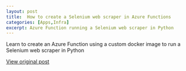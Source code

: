 ```yaml
---
layout: post
title:  How to create a Selenium web scraper in Azure Functions
categories: [Apps,Infra]
excerpt: Azure Function running a Selenium web scraper in Python
---
```


Learn to create an Azure Function using a custom docker image to run a Selenium web scraper in Python

[View original post](https://towardsdatascience.com/how-to-create-a-selenium-web-scraper-in-azure-functions-f156fd074503)
